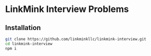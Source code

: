 # LinkMink Interview Problems

## Installation

``` bash
git clone https://github.com/linkminkllc/linkmink-interview.git
cd linkmink-interview
npm i
```
